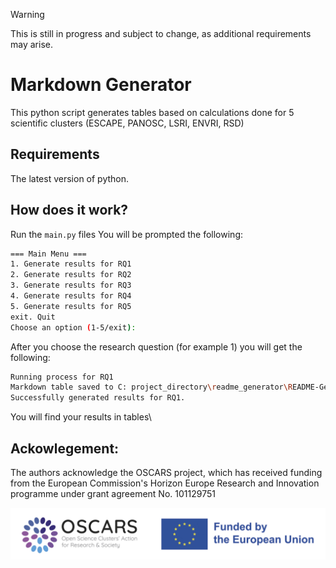 > [!WARNING]
> This is still in progress and subject to change, as additional requirements may arise.
> 
# Markdown Generator

This python script generates tables based on calculations done for 5 scientific clusters (ESCAPE, PANOSC, LSRI, ENVRI, RSD)

## Requirements
The latest version of python.

## How does it work?

Run the `main.py` files
You will be prompted the following:
  ```bash
  === Main Menu ===
  1. Generate results for RQ1
  2. Generate results for RQ2
  3. Generate results for RQ3
  4. Generate results for RQ4
  5. Generate results for RQ5
  exit. Quit
  Choose an option (1-5/exit): 
  ```

After you choose the research question (for example 1) you will get the following:
  ```bash
  Running process for RQ1
  Markdown table saved to C: project_directory\readme_generator\README-Generator\tables\results_rq1.md
  Successfully generated results for RQ1.
 ```
 
You will find your results in tables\

## Ackowlegement:
The authors acknowledge the OSCARS project, which has received funding from the European Commission's Horizon Europe Research and Innovation programme under grant agreement No. 101129751

<img src="logo.png" alt="logo"/>

